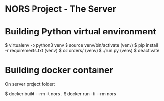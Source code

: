 # NORS Project - The Server #

# Building Python virtual environment #

$ virtualenv -p python3 venv
$ source venv/bin/activate
(venv) $ pip install -r requirements.txt
(venv) $ cd orders/
(venv) $ ./run.py
(venv) $ deactivate

# Building docker container #

On server project folder:

$ docker build --rm -t nors .
$ docker run -ti --rm nors



